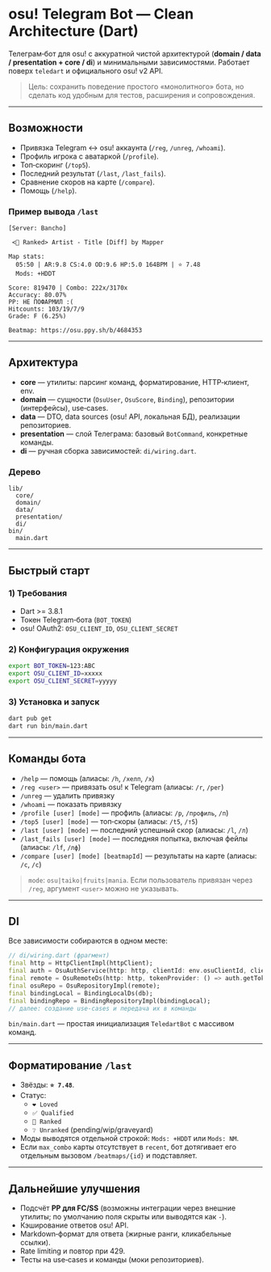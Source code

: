 # osu! Telegram Bot — Clean Architecture (Dart)

Телеграм‑бот для osu! с аккуратной чистой архитектурой (**domain / data / presentation + core / di**) и минимальными зависимостями. Работает поверх `teledart` и официального osu! v2 API.

> Цель: сохранить поведение простого «монолитного» бота, но сделать код удобным для тестов, расширения и сопровождения.

---

## Возможности
- Привязка Telegram ↔ osu! аккаунта (`/reg`, `/unreg`, `/whoami`).
- Профиль игрока с аватаркой (`/profile`).
- Топ‑скоринг (`/top5`).
- Последний результат (`/last`, `/last_fails`).
- Сравнение скоров на карте (`/compare`).
- Помощь (`/help`).

### Пример вывода `/last`
```
[Server: Bancho]

 <🔷 Ranked> Artist - Title [Diff] by Mapper

Map stats:
  05:50 | AR:9.8 CS:4.0 OD:9.6 HP:5.0 164BPM | ⭐ 7.48
  Mods: +HDDT

Score: 819470 | Combo: 222x/3170x
Accuracy: 80.07%
PP: НЕ ПОФАРМИЛ :(
Hitcounts: 103/19/7/9
Grade: F (6.25%)

Beatmap: https://osu.ppy.sh/b/4684353
```

---

## Архитектура
- **core** — утилиты: парсинг команд, форматирование, HTTP‑клиент, env.
- **domain** — сущности (`OsuUser`, `OsuScore`, `Binding`), репозитории (интерфейсы), use‑cases.
- **data** — DTO, data sources (osu! API, локальная БД), реализации репозиториев.
- **presentation** — слой Телеграма: базовый `BotCommand`, конкретные команды.
- **di** — ручная сборка зависимостей: `di/wiring.dart`.

### Дерево
```
lib/
  core/
  domain/
  data/
  presentation/
  di/
bin/
  main.dart
```

---

## Быстрый старт

### 1) Требования
- Dart >= 3.8.1
- Токен Telegram‑бота (`BOT_TOKEN`)
- osu! OAuth2: `OSU_CLIENT_ID`, `OSU_CLIENT_SECRET`

### 2) Конфигурация окружения
```bash
export BOT_TOKEN=123:ABC
export OSU_CLIENT_ID=xxxxx
export OSU_CLIENT_SECRET=yyyyy
```

### 3) Установка и запуск
```bash
dart pub get
dart run bin/main.dart
```

---

## Команды бота
- `/help` — помощь (алиасы: `/h`, `/хелп`, `/х`)
- `/reg <user>` — привязать osu! к Telegram (алиасы: `/r`, `/рег`)
- `/unreg` — удалить привязку
- `/whoami` — показать привязку
- `/profile [user] [mode]` — профиль (алиасы: `/p`, `/профиль`, `/п`)
- `/top5 [user] [mode]` — топ‑скоры (алиасы: `/t5`, `/т5`)
- `/last [user] [mode]` — последний успешный скор (алиасы: `/l`, `/л`)
- `/last_fails [user] [mode]` — последняя попытка, включая фейлы (алиасы: `/lf`, `/лф`)
- `/compare [user] [mode] [beatmapId]` — результаты на карте (алиасы: `/c`, `/с`)

> `mode`: `osu|taiko|fruits|mania`. Если пользователь привязан через `/reg`, аргумент `<user>` можно не указывать.

---

## DI
Все зависимости собираются в одном месте:

```dart
// di/wiring.dart (фрагмент)
final http = HttpClientImpl(httpClient);
final auth = OsuAuthService(http: http, clientId: env.osuClientId, clientSecret: env.osuClientSecret);
final remote = OsuRemoteDs(http: http, tokenProvider: () => auth.getToken());
final osuRepo = OsuRepositoryImpl(remote);
final bindingLocal = BindingLocalDs(db);
final bindingRepo = BindingRepositoryImpl(bindingLocal);
// далее: создание use‑cases и передача их в команды
```

`bin/main.dart` — простая инициализация `TeledartBot` с массивом команд.

---

## Форматирование `/last`
- Звёзды: **`⭐ 7.48`**.
- Статус:
  - `❤️ Loved`
  - `✅ Qualified`
  - `🔷 Ranked`
  - `❔ Unranked` (pending/wip/graveyard)
- Моды выводятся отдельной строкой: `Mods: +HDDT` или `Mods: NM`.
- Если `max_combo` карты отсутствует в `recent`, бот дотягивает его отдельным вызовом `/beatmaps/{id}` и подставляет.

---

## Дальнейшие улучшения
- Подсчёт **PP для FC/SS** (возможны интеграции через внешние утилиты; по умолчанию поля скрыты или выводятся как `-`).
- Кэширование ответов osu! API.
- Markdown‑формат для ответа (жирные ранги, кликабельные ссылки).
- Rate limiting и повтор при 429.
- Тесты на use‑cases и команды (моки репозиториев).



